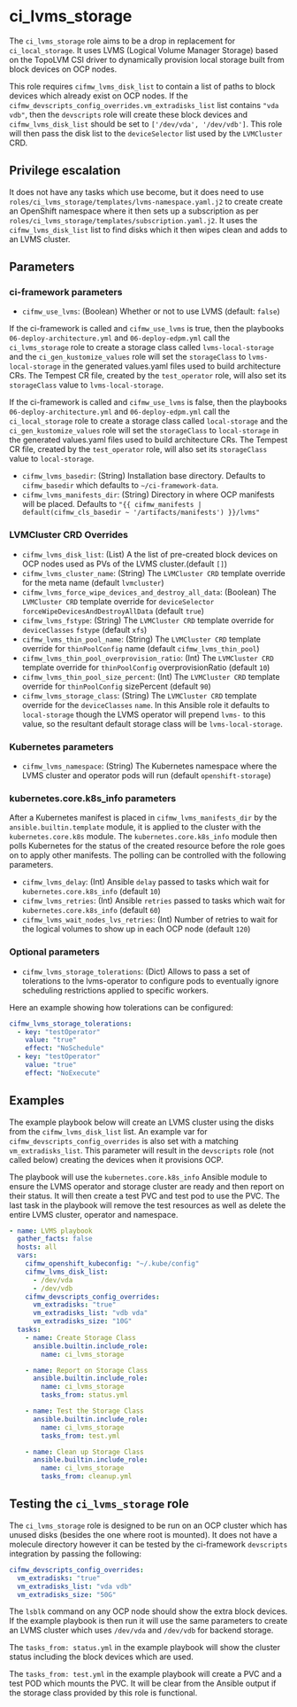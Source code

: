 # ci_lvms_storage

The `ci_lvms_storage` role aims to be a drop in replacement
for `ci_local_storage`. It uses LVMS (Logical Volume Manager
Storage) based on the TopoLVM CSI driver to dynamically
provision local storage built from block devices on OCP
nodes.

This role requires `cifmw_lvms_disk_list` to contain a list of
paths to block devices which already exist on OCP nodes. If
the `cifmw_devscripts_config_overrides.vm_extradisks_list` list
contains `"vda vdb"`, then the `devscripts` role will create these
block devices and `cifmw_lvms_disk_list` should be set to
`['/dev/vda', '/dev/vdb']`. This role will then pass the disk list
to the `deviceSelector` list used by the `LVMCluster` CRD.

## Privilege escalation

It does not have any tasks which use become, but it does need to use
`roles/ci_lvms_storage/templates/lvms-namespace.yaml.j2` to create
create an OpenShift namespace where it then sets up a subscription
as per `roles/ci_lvms_storage/templates/subscription.yaml.j2`. It
uses the `cifmw_lvms_disk_list` list to find disks which it then wipes
clean and adds to an LVMS cluster.

## Parameters

### ci-framework parameters

* `cifmw_use_lvms`: (Boolean) Whether or not to use LVMS (default: `false`)

If the ci-framework is called and `cifmw_use_lvms` is true, then
the playbooks `06-deploy-architecture.yml` and `06-deploy-edpm.yml`
call the `ci_lvms_storage` role to create a storage class called
`lvms-local-storage` and the `ci_gen_kustomize_values` role will
set the `storageClass` to `lvms-local-storage` in the generated
values.yaml files used to build architecture CRs. The Tempest
CR file, created by the `test_operator` role, will also set its
`storageClass` value to `lvms-local-storage`.

If the ci-framework is called and `cifmw_use_lvms` is false, then the
playbooks `06-deploy-architecture.yml` and `06-deploy-edpm.yml`
call the `ci_local_storage` role to create a storage class called
`local-storage` and the `ci_gen_kustomize_values` role will set
the `storageClass` to `local-storage` in the generated values.yaml
files used to build architecture CRs. The Tempest CR file, created by
the `test_operator` role, will also set its `storageClass` value to
`local-storage`.

* `cifmw_lvms_basedir`: (String) Installation base directory. Defaults to `cifmw_basedir` which defaults to `~/ci-framework-data`.
* `cifmw_lvms_manifests_dir`: (String) Directory in where OCP manifests will be placed. Defaults to `"{{ cifmw_manifests | default(cifmw_cls_basedir ~ '/artifacts/manifests') }}/lvms"`

### LVMCluster CRD Overrides

* `cifmw_lvms_disk_list`: (List) A the list of pre-created block devices on OCP nodes used as PVs of the LVMS cluster.(default `[]`)
* `cifmw_lvms_cluster_name`: (String) The `LVMCluster CRD` template override for the meta name (default `lvmcluster`)
* `cifmw_lvms_force_wipe_devices_and_destroy_all_data`: (Boolean) The `LVMCluster CRD` template override for `deviceSelector` `forceWipeDevicesAndDestroyAllData` (default `true`)
* `cifmw_lvms_fstype`: (String) The `LVMCluster CRD` template override for `deviceClasses` `fstype` (default `xfs`)
* `cifmw_lvms_thin_pool_name`: (String) The `LVMCluster CRD` template override for `thinPoolConfig` name (default `cifmw_lvms_thin_pool`)
* `cifmw_lvms_thin_pool_overprovision_ratio`: (Int) The `LVMCluster CRD` template override for `thinPoolConfig` overprovisionRatio (default `10`)
* `cifmw_lvms_thin_pool_size_percent`: (Int) The `LVMCluster CRD` template override for `thinPoolConfig` sizePercent (default `90`)
* `cifmw_lvms_storage_class`: (String) The `LVMCluster CRD` template override for the `deviceClasses` `name`. In this Ansible role it defaults to `local-storage` though the LVMS operator will prepend `lvms-` to this value, so the resultant default storage class will be `lvms-local-storage`.

### Kubernetes parameters

* `cifmw_lvms_namespace`: (String) The Kubernetes namespace where the LVMS cluster and operator pods will run (default `openshift-storage`)

### kubernetes.core.k8s_info parameters

After a Kubernetes manifest is placed in `cifmw_lvms_manifests_dir` by
the `ansible.builtin.template` module, it is applied to the cluster
with the `kubernetes.core.k8s` module. The `kubernetes.core.k8s_info`
module then polls Kubernetes for the status of the created resource
before the role goes on to apply other manifests. The polling can
be controlled with the following parameters.

* `cifmw_lvms_delay`: (Int) Ansible `delay` passed to tasks which wait for `kubernetes.core.k8s_info` (default `10`)
* `cifmw_lvms_retries`: (Int) Ansible `retries` passed to tasks which wait for `kubernetes.core.k8s_info` (default `60`)
* `cifmw_lvms_wait_nodes_lvs_retries`: (Int) Number of retries to wait for the logical volumes to show up in each OCP node (default `120`)

### Optional parameters

* `cifmw_lvms_storage_tolerations`: (Dict) Allows to pass a set of tolerations to the lvms-operator to configure pods to eventually ignore scheduling restrictions applied to specific workers.

Here an example showing how tolerations can be configured:

```yaml
cifmw_lvms_storage_tolerations:
  - key: "testOperator"
    value: "true"
    effect: "NoSchedule"
  - key: "testOperator"
    value: "true"
    effect: "NoExecute"
```

## Examples

The example playbook below will create an LVMS cluster using the disks
from the `cifmw_lvms_disk_list` list. An example var for
`cifmw_devscripts_config_overrides` is also set with a matching
`vm_extradisks_list`. This parameter will result in the `devscripts`
role (not called below) creating the devices when it provisions OCP.

The playbook will use the `kubernetes.core.k8s_info` Ansible module
to ensure the LVMS operator and storage cluster are ready and then
report on their status. It will then create a test PVC and test pod
to use the PVC. The last task in the playbook will remove the test
resources as well as delete the entire LVMS cluster, operator and
namespace.

```yaml
- name: LVMS playbook
  gather_facts: false
  hosts: all
  vars:
    cifmw_openshift_kubeconfig: "~/.kube/config"
    cifmw_lvms_disk_list:
      - /dev/vda
      - /dev/vdb
    cifmw_devscripts_config_overrides:
      vm_extradisks: "true"
      vm_extradisks_list: "vdb vda"
      vm_extradisks_size: "10G"
  tasks:
    - name: Create Storage Class
      ansible.builtin.include_role:
        name: ci_lvms_storage

    - name: Report on Storage Class
      ansible.builtin.include_role:
        name: ci_lvms_storage
        tasks_from: status.yml

    - name: Test the Storage Class
      ansible.builtin.include_role:
        name: ci_lvms_storage
        tasks_from: test.yml

    - name: Clean up Storage Class
      ansible.builtin.include_role:
        name: ci_lvms_storage
        tasks_from: cleanup.yml
```

## Testing the `ci_lvms_storage` role

The `ci_lvms_storage` role is designed to be run on an OCP cluster
which has unused disks (besides the one where root is mounted). It
does not have a molecule directory however it can be tested by the
ci-framework `devscripts` integration by passing the following:

```yaml
cifmw_devscripts_config_overrides:
  vm_extradisks: "true"
  vm_extradisks_list: "vda vdb"
  vm_extradisks_size: "50G"
```
The `lsblk` command on any OCP node should show the extra block
devices. If the example playbook is then run it will use the same
parameters to create an LVMS cluster which uses `/dev/vda` and
`/dev/vdb` for backend storage.

The `tasks_from: status.yml` in the example playbook will show
the cluster status including the block devices which are used.

The `tasks_from: test.yml` in the example playbook will create
a PVC and a test POD which mounts the PVC. It will be clear from
the Ansible output if the storage class provided by this role
is functional.
